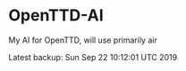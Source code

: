 # OpenTTD-AI
My AI for OpenTTD, will use primarily air

Latest backup: Sun Sep 22 10:12:01 UTC 2019
